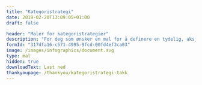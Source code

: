 ```yaml
---
title: "Kategoristrategi"
date: 2019-02-20T13:09:05+01:00
draft: false

header: "Maler for kategoristrategier"
description: "For deg som ønsker en mal for å definere en tydelig, aksjonsbasert kategoristrategi. Skriv inn din e-post adresse for å laste ned malen."
formId: "317dfa16-c571-4995-9fcd-00fd4ef3ca03"
image: /images/infographics/document.svg
type: mal
hidden: true
downloadText: Last ned
thankyoupage: /thankyou/kategoristrategi-takk
---
```

